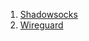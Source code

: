 1. [Shadowsocks](https://github.com/MickWild/instructions/tree/main/shadowsocks)
2. [Wireguard](https://github.com/MickWild/instructions/tree/main/wireguard)